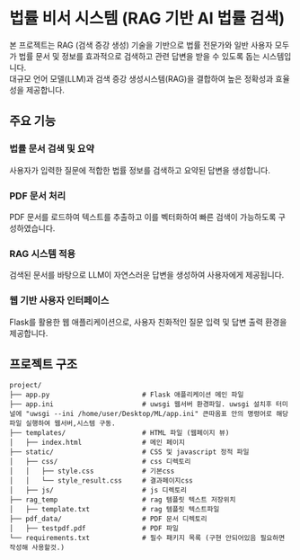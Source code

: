 # 법률 비서 시스템 (RAG 기반 AI 법률 검색)
본 프로젝트는 RAG (검색 증강 생성) 기술을 기반으로 법률 전문가와 일반 사용자 모두가 법률 문서 및 정보를 효과적으로 검색하고 관련 답변을 받을 수 있도록 돕는 시스템입니다.       
대규모 언어 모델(LLM)과 검색 증강 생성시스템(RAG)을 결합하여 높은 정확성과 효율성을 제공합니다.       

## 주요 기능       
### 법률 문서 검색 및 요약       
사용자가 입력한 질문에 적합한 법률 정보를 검색하고 요약된 답변을 생성합니다.       
       
### PDF 문서 처리       
PDF 문서를 로드하여 텍스트를 추출하고 이를 벡터화하여 빠른 검색이 가능하도록 구성하였습니다.       
       
### RAG 시스템 적용       
검색된 문서를 바탕으로 LLM이 자연스러운 답변을 생성하여 사용자에게 제공됩니다.       
       
### 웹 기반 사용자 인터페이스       
Flask를 활용한 웹 애플리케이션으로, 사용자 친화적인 질문 입력 및 답변 출력 환경을 제공합니다.       
       
       
       
## 프로젝트 구조
```plaintext
project/          
├── app.py                       # Flask 애플리케이션 메인 파일        
├── app.ini                      # uwsgi 웹서버 환경파일. uwsgi 설치후 터미널에 "uwsgi --ini /home/user/Desktop/ML/app.ini" 큰따옴표 안의 명령어로 해당 파일 실행하여 웹서버,시스템 구동.       
├── templates/                   # HTML 파일 (웹페이지 뷰)       
│   ├── index.html               # 메인 페이지       
├── static/                      # CSS 및 javascript 정적 파일       
│   ├── css/                     # css 디렉토리       
│   │   ├── style.css            # 기본css       
│   │   └── style_result.css     # 결과페이지css       
│   ├── js/                      # js 디렉토리       
├── rag_temp                     # rag 템플릿 텍스트 저장위치       
│   ├── template.txt             # rag 템플릿 텍스트파일       
├── pdf_data/                    # PDF 문서 디렉토리       
│   ├── testpdf.pdf              # PDF 파일       
└── requirements.txt             # 필수 패키지 목록 (구현 안되어있음 필요하면 작성해 사용할것.)       
```
